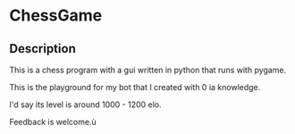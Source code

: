 # ChessGame
## Description
This is a chess program with a gui written in python that runs with pygame.

This is the playground for my bot that I created with 0 ia knowledge.

I'd say its level is around 1000 - 1200 elo.

Feedback is welcome.ù
